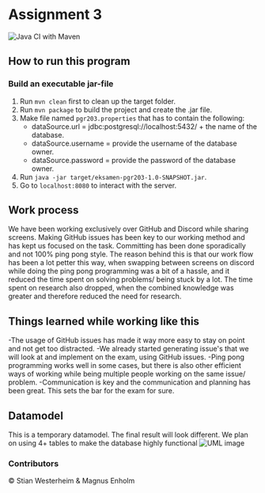 # Assignment 3

![Java CI with Maven](https://github.com/kristiania/pgr203innevering3-magnuen2k/workflows/Java%20CI%20with%20Maven/badge.svg?branch=master)

## How to run this program
### Build an executable jar-file
1. Run `mvn clean` first to clean up the target folder.
2. Run `mvn package` to build the project and create the .jar file.
3. Make file named `pgr203.properties` that has to contain the following:
    * dataSource.url = jdbc:postgresql://localhost:5432/ + the name of the database.
    * dataSource.username = provide the username of the database owner.
    * dataSource.password = provide the password of the database owner.
3. Run `java -jar target/eksamen-pgr203-1.0-SNAPSHOT.jar`.
4. Go to `localhost:8080` to interact with the server.

## Work process
We have been working exclusively over GitHub and Discord while sharing screens.
Making GitHub issues has been key to our working method and has kept us focused on the task.
Committing has been done sporadically and not 100% ping pong style. The reason behind this is that
our work flow has been a lot petter this way, when swapping between screens on discord while doing
the ping pong programming was a bit of a hassle, and it reduced the time spent on solving problems/ being stuck
by a lot. The time spent on research also dropped, when the combined knowledge was greater and therefore reduced
the need for research.

## Things learned while working like this
-The usage of GitHub issues has made it way more easy to stay on point and not get too distracted.
-We already started generating issue's that we will look at and implement on the exam, using GitHub issues.
-Ping pong programming works well in some cases, but there is also other efficient ways of working while being
multiple people working on the same issue/ problem.
-Communication is key and the communication and planning has been great. This sets the bar for the exam for sure.
 
## Datamodel
This is a temporary datamodel. The final result will look different. 
We plan on using 4+ tables to make the database highly functional
![UML image](http://www.plantuml.com/plantuml/png/XSvD2i9030NWVK-HfI9UeAjk58Jg7QAJra3ImYHrKtftBOCW_R7RV2-yLvXZz4ubUmYQmPNqJX7w3A2lc2GCSAmucjzGAGVpo4tzYuBhHeeiIy0X1sdJJScVxUTugCdFtwRTFhtD8oLk93RqD6vQvqiORRRD9jjUBOTfeCJ_dfgNCVKc6RA2cj2fl040)

### Contributors 
© Stian Westerheim & Magnus Enholm
